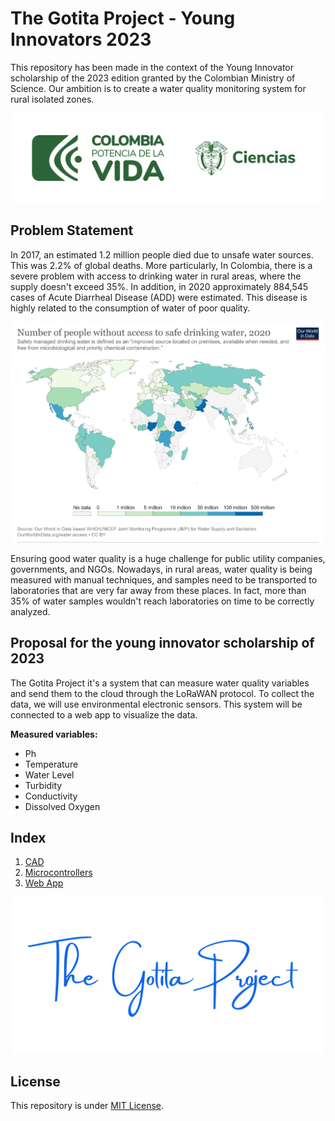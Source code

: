 # The Gotita Project - Young Innovators 2023

This repository has been made in the context of the Young Innovator scholarship of the 2023 edition granted by the Colombian Ministry of Science. Our ambition is to create a water quality monitoring system for rural isolated zones.

<p align="center">
  <img src="./img/minciencias.jpg" alt="drawing" width="500"/>
</p>

## Problem Statement

In 2017, an estimated 1.2 million people died due to unsafe water sources. This was 2.2% of global deaths. More particularly, In Colombia, there is a severe problem with access to drinking water in rural areas, where the supply doesn't exceed 35%. In addition, in 2020 approximately 884,545 cases of Acute Diarrheal Disease (ADD) were estimated. This disease is highly related to the consumption of water of poor quality.

<p align="center">
  <img src="./img/owid_data.png" alt="drawing" width="500"/>
</p>

Ensuring good water quality is a huge challenge for public utility companies, governments, and NGOs. Nowadays, in rural areas, water quality is being measured with manual techniques, and samples need to be transported to laboratories that are very far away from these places. In fact, more than 35% of water samples wouldn't reach laboratories on time to be correctly analyzed.

## Proposal for the young innovator scholarship of 2023

The Gotita Project it's a system that can measure water quality variables and send them to the cloud through the LoRaWAN protocol. To collect the data, we will use environmental electronic sensors. This system will be connected to a web app to visualize the data. 

**Measured variables:**
- Ph
- Temperature
- Water Level
- Turbidity
- Conductivity
- Dissolved Oxygen

## Index
1. [CAD](./cad)
2. [Microcontrollers](./microcontrollers)
3. [Web App](.webapp)

<p align="center">
  <img src="./img/TheGotitaProject_Logo.png" alt="drawing" width="500"/>
</p>

## License 

This repository is under [MIT License](./LICENSE.md).
